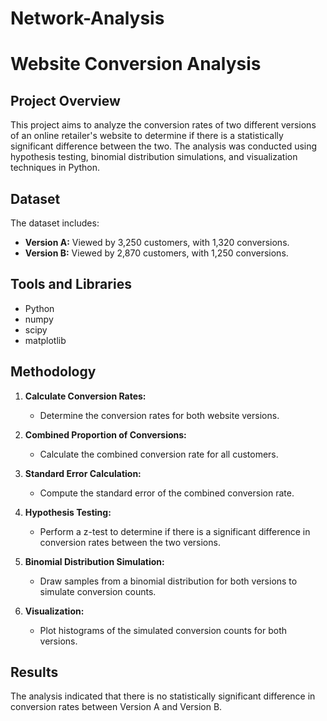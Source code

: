 # Network-Analysis
# Website Conversion Analysis

## Project Overview

This project aims to analyze the conversion rates of two different versions of an online retailer's website to determine if there is a statistically significant difference between the two. The analysis was conducted using hypothesis testing, binomial distribution simulations, and visualization techniques in Python.

## Dataset

The dataset includes:
- **Version A:** Viewed by 3,250 customers, with 1,320 conversions.
- **Version B:** Viewed by 2,870 customers, with 1,250 conversions.

## Tools and Libraries

- Python
- numpy
- scipy
- matplotlib

## Methodology

1. **Calculate Conversion Rates:**
   - Determine the conversion rates for both website versions.

2. **Combined Proportion of Conversions:**
   - Calculate the combined conversion rate for all customers.

3. **Standard Error Calculation:**
   - Compute the standard error of the combined conversion rate.

4. **Hypothesis Testing:**
   - Perform a z-test to determine if there is a significant difference in conversion rates between the two versions.

5. **Binomial Distribution Simulation:**
   - Draw samples from a binomial distribution for both versions to simulate conversion counts.

6. **Visualization:**
   - Plot histograms of the simulated conversion counts for both versions.

## Results

The analysis indicated that there is no statistically significant difference in conversion rates between Version A and Version B.

